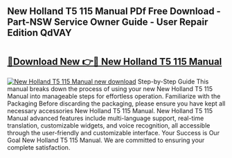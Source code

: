 ## New Holland T5 115 Manual PDf Free Download - Part-NSW Service Owner Guide - User Repair Edition QdVAY

# <h2><a href="http://bc89933.oget.top/?id=New+Holland+T5+115+Manual">🔗Download New 👉🔴 New Holland T5 115 Manual</a></h2>

[![New Holland T5 115 Manual new download](https://i.imgur.com/5g1atiW.png)](http://bc89933.oget.top/?id=New+Holland+T5+115+Manual)
Step-by-Step Guide This manual breaks down the process of using your new New Holland T5 115 Manual into manageable steps for effortless operation. Familiarize with the Packaging Before discarding the packaging, please ensure you have kept all necessary accessories New Holland T5 115 Manual. New Holland T5 115 Manual advanced features include multi-language support, real-time translation, customizable widgets, and voice recognition, all accessible through the user-friendly and customizable interface. Your Success is Our Goal New Holland T5 115 Manual. We are committed to ensuring your complete satisfaction.
